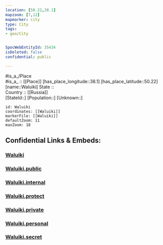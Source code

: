 ```yaml
---
location: [50.22,38.1] 
mapzoom: [7,12] 
mapmarker: city 
type: City
tags:
- geo/City


SpocWebEntityId: 35434
isDeleted: false
confidential: public

---
```

#is_a_/Place  
#is_a_ :: [[Place]] 
[has_place_longitude::38.1] 
[has_place_latitude::50.22] 
[name::Waluiki] 
State ::  
Country :: [[Russia]]  
[StateId::] 
[Population::] 
[Unknown::] 


```leaflet
id: Waluiki
coordinates: [[Waluiki]] 
markerFile: [[Waluiki]] 
defaultZoom: 11 
maxZoom: 18
```


## Confidential Links & Embeds: 

### [Waluiki](/_Standards/Earth/Continent/Europe/Europe~East/Russia/Russia~Central/Belgorod_Oblast/City/Waluiki.md) 

### [Waluiki.public](/_public/Earth/Continent/Europe/Europe~East/Russia/Russia~Central/Belgorod_Oblast/City/Waluiki.public.md) 

### [Waluiki.internal](/_internal/Earth/Continent/Europe/Europe~East/Russia/Russia~Central/Belgorod_Oblast/City/Waluiki.internal.md) 

### [Waluiki.protect](/_protect/Earth/Continent/Europe/Europe~East/Russia/Russia~Central/Belgorod_Oblast/City/Waluiki.protect.md) 

### [Waluiki.private](/_private/Earth/Continent/Europe/Europe~East/Russia/Russia~Central/Belgorod_Oblast/City/Waluiki.private.md) 

### [Waluiki.personal](/_personal/Earth/Continent/Europe/Europe~East/Russia/Russia~Central/Belgorod_Oblast/City/Waluiki.personal.md) 

### [Waluiki.secret](/_secret/Earth/Continent/Europe/Europe~East/Russia/Russia~Central/Belgorod_Oblast/City/Waluiki.secret.md)

